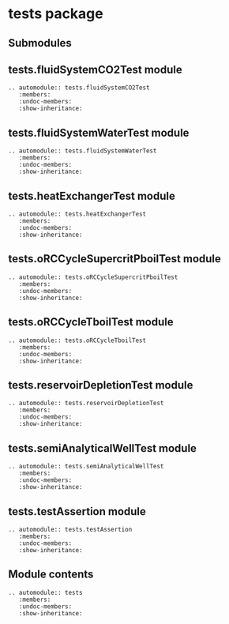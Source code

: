 # tests package

## Submodules

## tests.fluidSystemCO2Test module

```{eval-rst}
.. automodule:: tests.fluidSystemCO2Test
   :members:
   :undoc-members:
   :show-inheritance:
```

## tests.fluidSystemWaterTest module

```{eval-rst}
.. automodule:: tests.fluidSystemWaterTest
   :members:
   :undoc-members:
   :show-inheritance:
```

## tests.heatExchangerTest module

```{eval-rst}
.. automodule:: tests.heatExchangerTest
   :members:
   :undoc-members:
   :show-inheritance:
```

## tests.oRCCycleSupercritPboilTest module

```{eval-rst}
.. automodule:: tests.oRCCycleSupercritPboilTest
   :members:
   :undoc-members:
   :show-inheritance:
```

## tests.oRCCycleTboilTest module

```{eval-rst}
.. automodule:: tests.oRCCycleTboilTest
   :members:
   :undoc-members:
   :show-inheritance:
```

## tests.reservoirDepletionTest module

```{eval-rst}
.. automodule:: tests.reservoirDepletionTest
   :members:
   :undoc-members:
   :show-inheritance:
```

## tests.semiAnalyticalWellTest module

```{eval-rst}
.. automodule:: tests.semiAnalyticalWellTest
   :members:
   :undoc-members:
   :show-inheritance:
```

## tests.testAssertion module

```{eval-rst}
.. automodule:: tests.testAssertion
   :members:
   :undoc-members:
   :show-inheritance:
```

## Module contents

```{eval-rst}
.. automodule:: tests
   :members:
   :undoc-members:
   :show-inheritance:
```
